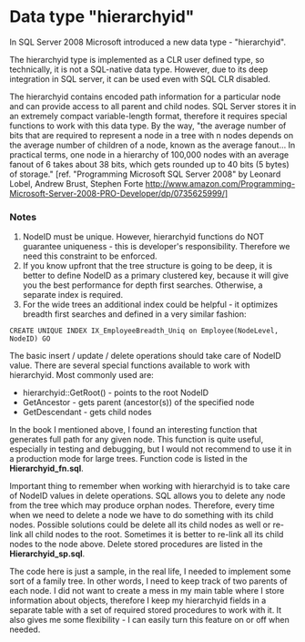 # Data type "hierarchyid"

In SQL Server 2008 Microsoft introduced a new data type - "hierarchyid". 

The hierarchyid type is implemented as a CLR user defined type, so technically, it is not a SQL-native data type. However, due to its deep integration in SQL server, it can be used even with SQL CLR disabled.

The hierarchyid contains encoded path information for a particular node and can provide access to all parent and child nodes. SQL Server stores it in an extremely compact variable-length format, therefore it requires special functions to work with this data type. By the way, "the average number of bits that are required to represent a node in a tree with n nodes depends on the average number of children of a node, known as the average fanout... In practical terms, one node in a hierarchy of 100,000 nodes with an average fanout of 6 takes about 38 bits, which gets rounded up to 40 bits (5 bytes) of storage."
[ref. "Programming Microsoft SQL Server 2008" by Leonard Lobel, Andrew Brust, Stephen Forte http://www.amazon.com/Programming-Microsoft-Server-2008-PRO-Developer/dp/0735625999/]

### Notes

1. NodeID must be unique. However, hierarchyid functions do NOT guarantee uniqueness - this is developer's responsibility. Therefore we need this constraint to be enforced.
2. If you know upfront that the tree structure is going to be deep, it is better to define NodeID as a primary clustered key, because it will give you the best performance for depth first searches. Otherwise, a separate index is required.
3. For the wide trees an additional index could be helpful - it optimizes breadth first searches and defined in a very similar fashion:

``
CREATE UNIQUE INDEX IX_EmployeeBreadth_Uniq
on Employee(NodeLevel, NodeID)
GO
``

The basic insert / update / delete operations should take care of NodeID value. There are several special functions available to work with hierarchyid. Most commonly used are:

* hierarchyid::GetRoot() - points to the root NodeID
* GetAncestor - gets parent (ancestor(s)) of the specified node
* GetDescendant - gets child nodes

In the book I mentioned above, I found an interesting function that generates full path for any given node. This function is quite useful, especially in testing and debugging, but I would not recommend to use it in a production mode for large trees. Function code is listed in the **Hierarchyid_fn.sql**.

Important thing to remember when working with hierarchyid is to take care of NodeID values in delete operations. SQL allows you to delete any node from the tree which may produce orphan nodes. Therefore, every time when we need to delete a node we have to do something with its child nodes. Possible solutions could be delete all its child nodes as well or re-link all child nodes to the root. Sometimes it is better to re-link all its child nodes to the node above. Delete stored procedures are listed in the **Hierarchyid_sp.sql**.

The code here is just a sample, in the real life, I needed to implement some sort of a family tree. In other words, I need to keep track of two parents of each node. I did not want to create a mess in my main table where I store information about objects, therefore I keep my hierarchyid fields in a separate table with a set of required stored procedures to work with it. It also gives me some flexibility - I can easily turn this feature on or off when needed.
